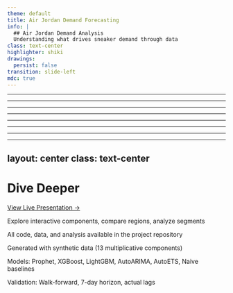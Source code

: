 ```yaml
---
theme: default
title: Air Jordan Demand Forecasting
info: |
  ## Air Jordan Demand Analysis
  Understanding what drives sneaker demand through data
class: text-center
highlighter: shiki
drawings:
  persist: false
transition: slide-left
mdc: true
---
```


<TitleSlide />

---

<SyntheticDataSlide />

---

<BaselineSlide />

---

<WeeklySeasonalitySlide />

---

<TimelineSlide />

---

<ComponentsStackSlide />

---

<ModelComparisonSlide />

---

<FinalResultsSlide />

---
layout: center
class: text-center
---

<SlideLayout background="dots">
  <h1>Dive Deeper</h1>

  <div class="pt-12">
    <a href="http://localhost:3030/" class="px-4 py-2 rounded bg-blue-600 text-white hover:bg-blue-700">
      View Live Presentation →
    </a>
  </div>

  <div class="mt-8 text-sm">
    <p>Explore interactive components, compare regions, analyze segments</p>
    <p class="text-xs text-gray-400 mt-2">
      All code, data, and analysis available in the project repository
    </p>
  </div>

  <div class="mt-12 text-xs text-gray-500">
    <p>Generated with synthetic data (13 multiplicative components)</p>
    <p>Models: Prophet, XGBoost, LightGBM, AutoARIMA, AutoETS, Naive baselines</p>
    <p>Validation: Walk-forward, 7-day horizon, actual lags</p>
  </div>
</SlideLayout>
